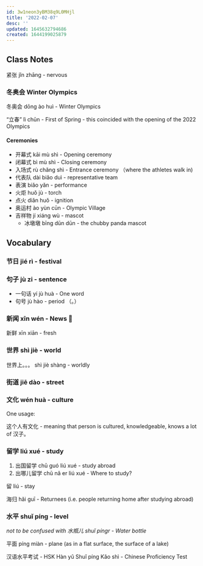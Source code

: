 ```yaml
---
id: 3w1neon3yBM38q9L0MHjl
title: '2022-02-07'
desc: ''
updated: 1645632794686
created: 1644199025879
---
```


## Class Notes

紧张 jǐn zhāng - nervous

### 冬奥会 Winter Olympics 

冬奥会 dōng ào huì - Winter Olympics

“立春” lì chūn - First of Spring - this coincided with the opening of the 2022 Olympics

#### Ceremonies

- 开幕式 kāi mù shì - Opening ceremony
- 闭幕式 bì mù shì - Closing ceremony
- 入场式 rù chǎng shì - Entrance ceremony （where the athletes walk in)
- 代表队 dài biǎo duì - representative team
- 表演 biǎo yǎn - performance
- 火炬 huǒ jù - torch
- 点火 diǎn huǒ - ignition
- 奥运村 ào yùn cūn - Olympic Village
- 吉祥物 jí xiáng wù - mascot
    - 冰墩墩 bīng dūn dūn - the chubby panda mascot

## Vocabulary

### 节日 jié rì - festival

### 句子 jù zi - sentence

- 一句话 yí jù huà - One word
- 句号 jù hào - period （。）

### 新闻 xīn wén - News 📰

新鲜 xīn xiān - fresh

### 世界 shì jiè - world

世界上。。。 shì jiè shàng - worldly

### 街道 jiē dào - street

### 文化 wén huà - culture

One usage: 

这个人有文化 - meaning that person is cultured, knowledgeable, knows a lot of 汉子。

### 留学 liú xué - study

1. 出国留学 chū guó liú xué - study abroad
1. 出哪儿留学 chū nǎ er liú xué - Where to study?

留 liú - stay

海归 hǎi guī - Returnees (i.e. people returning home after studying abroad)

### 水平 shuǐ píng - level

_not to be confused with 水瓶儿 shuǐ píngr - Water bottle_

平面 píng miàn - plane (as in a flat surface, the surface of a lake)

汉语水平考试 - HSK Hàn yǔ Shuǐ píng Kǎo shì - Chinese Proficiency Test 